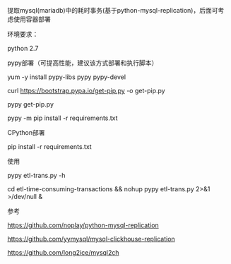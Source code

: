提取mysql(mariadb)中的耗时事务(基于python-mysql-replication)，后面可考虑使用容器部署


环境要求：

python 2.7


pypy部署（可提高性能，建议该方式部署和执行脚本）

yum -y install pypy-libs pypy pypy-devel

curl https://bootstrap.pypa.io/get-pip.py -o get-pip.py

pypy get-pip.py

pypy -m pip install -r requirements.txt


CPython部署

pip install -r requirements.txt


使用

pypy etl-trans.py -h

cd etl-time-consuming-transactions && nohup pypy etl-trans.py 2>&1 >/dev/null &

参考

https://github.com/noplay/python-mysql-replication

https://github.com/yymysql/mysql-clickhouse-replication

https://github.com/long2ice/mysql2ch
